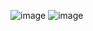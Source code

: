 ![image](https://user-images.githubusercontent.com/80674639/116705623-5ba65180-a9ea-11eb-9090-b599e22337fb.png)
![image](https://user-images.githubusercontent.com/80674639/116705858-a1631a00-a9ea-11eb-847d-96b0c179f015.png)